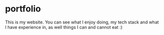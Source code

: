 # portfolio
This is my website. You can see what I enjoy doing, my tech stack and what I have experience in, as well things I can and cannot eat :)
